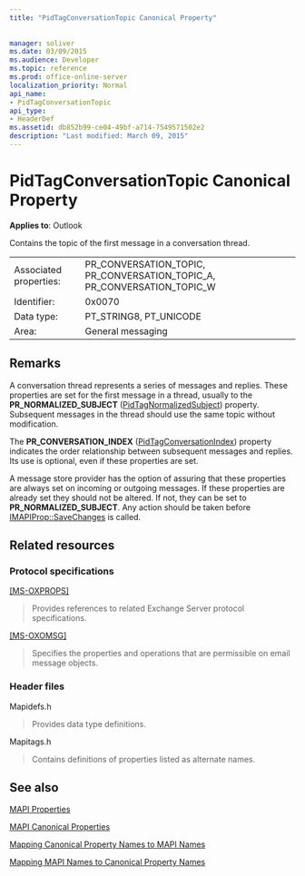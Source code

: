 ```yaml
---
title: "PidTagConversationTopic Canonical Property"
 
 
manager: soliver
ms.date: 03/09/2015
ms.audience: Developer
ms.topic: reference
ms.prod: office-online-server
localization_priority: Normal
api_name:
- PidTagConversationTopic
api_type:
- HeaderDef
ms.assetid: db852b99-ce04-49bf-a714-7549571502e2
description: "Last modified: March 09, 2015"
---
```


# PidTagConversationTopic Canonical Property

  
  
**Applies to**: Outlook 
  
Contains the topic of the first message in a conversation thread. 
  
|||
|:-----|:-----|
|Associated properties:  <br/> |PR_CONVERSATION_TOPIC, PR_CONVERSATION_TOPIC_A, PR_CONVERSATION_TOPIC_W  <br/> |
|Identifier:  <br/> |0x0070  <br/> |
|Data type:  <br/> |PT_STRING8, PT_UNICODE  <br/> |
|Area:  <br/> |General messaging  <br/> |
   
## Remarks

A conversation thread represents a series of messages and replies. These properties are set for the first message in a thread, usually to the **PR_NORMALIZED_SUBJECT** ([PidTagNormalizedSubject](pidtagnormalizedsubject-canonical-property.md)) property. Subsequent messages in the thread should use the same topic without modification. 
  
The **PR_CONVERSATION_INDEX** ([PidTagConversationIndex](pidtagconversationindex-canonical-property.md)) property indicates the order relationship between subsequent messages and replies. Its use is optional, even if these properties are set. 
  
A message store provider has the option of assuring that these properties are always set on incoming or outgoing messages. If these properties are already set they should not be altered. If not, they can be set to **PR_NORMALIZED_SUBJECT**. Any action should be taken before [IMAPIProp::SaveChanges](imapiprop-savechanges.md) is called. 
  
## Related resources

### Protocol specifications

[[MS-OXPROPS]](http://msdn.microsoft.com/library/f6ab1613-aefe-447d-a49c-18217230b148%28Office.15%29.aspx)
  
> Provides references to related Exchange Server protocol specifications.
    
[[MS-OXOMSG]](http://msdn.microsoft.com/library/daa9120f-f325-4afb-a738-28f91049ab3c%28Office.15%29.aspx)
  
> Specifies the properties and operations that are permissible on email message objects.
    
### Header files

Mapidefs.h
  
> Provides data type definitions.
    
Mapitags.h
  
> Contains definitions of properties listed as alternate names.
    
## See also



[MAPI Properties](mapi-properties.md)
  
[MAPI Canonical Properties](mapi-canonical-properties.md)
  
[Mapping Canonical Property Names to MAPI Names](mapping-canonical-property-names-to-mapi-names.md)
  
[Mapping MAPI Names to Canonical Property Names](mapping-mapi-names-to-canonical-property-names.md)

